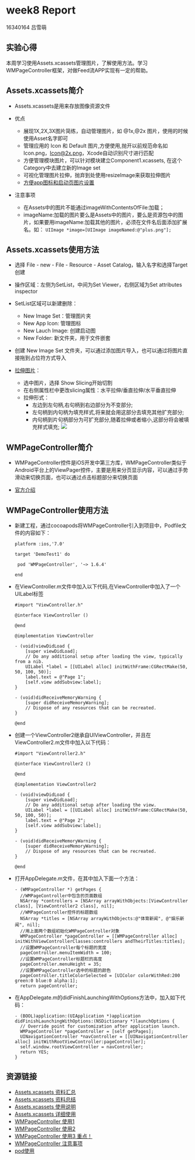 # week8 Report
16340164 吕雪萌

## 实验心得
本周学习使用Assets.xcassets管理图片，了解使用方法。学习WMPageController框架，对做Feed流APP实现有一定的帮助。

## Assets.xcassets简介

- Assets.xcassets是用来存放图像资源文件
- 优点

  - 展现1X,2X,3X图片简练，自动管理图片，如 @1x,@2x 图片，使用的时候使用Asset名字即可
  - 管理应用的 Icon 和 Default 图片,方便使用,抛开以前规范命名如 Icon.png，Icon@2x.png，Xcode自动识别尺寸进行匹配
  - 方便管理模块图片，可以针对模块建立Component1.xcassets, 在这个Category中去建立新的Image set
  - 可视化管理图片拉伸，抛弃到处使用resizeImage来获取拉伸图片
  - [方便app图标和启动页图片设置](https://www.jianshu.com/p/a5cf847970d1)
  
- 注意事项
  - 在Assets中的图片不能通过imageWithContentsOfFile:加载；
  - imageName:加载的图片要么是Assets中的图片，要么是资源包中的图片，如果要用imageName:加载其他的图片，必须在文件名后面添加扩展名。如：
  ```UIImage *image=[UIImage imageNamed:@"plus.png"];```
  
## Assets.xcassets使用方法
  - 选择 File - new - File - Resource - Asset Catalog，输入名字和选择Target创建
  - 操作区域：左侧为SetList，中间为Set Viewer，右侧区域为Set attributes inspector
  - SetList区域可以新建删除：
    - New Image Set：管理图片夹
    - New App Icon: 管理图标
    - New Lauch Image: 创建启动图
    - New Folder: 新文件夹，用于文件嵌套
  
  - 创建 New Image Set 文件夹，可以通过添加图片导入，也可以通过将图片直接拖到占位符方式导入
  - [拉伸图片](https://www.cnblogs.com/W-Kr/p/5381750.html)：
    - 选中图片，选择 Show Slicing开始切割
    - 在右侧属性栏中更改slicing属性：水平拉伸/垂直拉伸/水平垂直拉伸
    - 拉伸形式：
      - 左边到左句柄,右句柄到右边部分为不变部分;
      - 左句柄到内句柄为填充样式,将来就会用这部分去填充其他扩充部分;
      - 内句柄到片句柄部分为可扩充部分,随着拉伸或者缩小,这部分将会被填充样式填充;
      ![](http://img.blog.csdn.net/20131115003352531?watermark/2/text/aHR0cDovL2Jsb2cuY3Nkbi5uZXQvdTAxMTI0NzQ2OA==/font/5a6L5L2T/fontsize/400/fill/I0JBQkFCMA==/dissolve/70/gravity/Center)
  
## WMPageController简介

- WMPageController控件是iOS开发中第三方库，WMPageController类似于Android平台上的ViewPager控件，主要是用来分页显示内容，可以通过手势滑动来切换页面，也可以通过点击标题部分来切换页面

- [官方介绍](https://github.com/wangmchn/WMPageController/blob/master/README_zh-CN.md)


## WMPageController使用方法

- 新建工程，通过cocoapods将WMPageController引入到项目中，Podfile文件的内容如下：
  ```
  platform :ios,'7.0'

  target 'DemoTest1' do

   pod 'WMPageController', '~> 1.6.4'

  end
  ```
- 在ViewController.m文件中加入以下代码,在ViewController中加入了一个UILabel标签
  ```
  #import "ViewController.h"

  @interface ViewController ()

  @end

  @implementation ViewController

  - (void)viewDidLoad {
      [super viewDidLoad];
      // Do any additional setup after loading the view, typically from a nib.
      UILabel *label = [[UILabel alloc] initWithFrame:CGRectMake(50, 50, 100, 50)];
      label.text = @"Page 1";
      [self.view addSubview:label];
  }

  - (void)didReceiveMemoryWarning {
      [super didReceiveMemoryWarning];
      // Dispose of any resources that can be recreated.
  }

  @end
  ```
- 创建一个ViewController2继承自UIViewController，并且在ViewController2.m文件中加入以下代码：
  ```
  #import "ViewController2.h"

  @interface ViewController2 ()

  @end

  @implementation ViewController2

  - (void)viewDidLoad {
      [super viewDidLoad];
      // Do any additional setup after loading the view.
      UILabel *label = [[UILabel alloc] initWithFrame:CGRectMake(50, 50, 100, 50)];
      label.text = @"Page 2";
      [self.view addSubview:label];
  }

  - (void)didReceiveMemoryWarning {
      [super didReceiveMemoryWarning];
      // Dispose of any resources that can be recreated.
  }

  @end
  ```
- 打开AppDelegate.m文件，在其中加入下面一个方法：
  ```
  - (WMPageController *) getPages {
    //WMPageController中包含的页面数组
    NSArray *controllers = [NSArray arrayWithObjects:[ViewController class], [ViewController2 class], nil];
    //WMPageController控件的标题数组
    NSArray *titles = [NSArray arrayWithObjects:@"体育新闻", @"娱乐新闻", nil];
    //用上面两个数组初始化WMPageController对象
    WMPageController *pageController = [[WMPageController alloc] initWithViewControllerClasses:controllers andTheirTitles:titles];
    //设置WMPageController每个标题的宽度
    pageController.menuItemWidth = 100;
    //设置WMPageController标题栏的高度
    pageController.menuHeight = 35;
    //设置WMPageController选中的标题的颜色
    pageController.titleColorSelected = [UIColor colorWithRed:200 green:0 blue:0 alpha:1];
    return pageController;
  ```
- 在AppDelegate.m的didFinishLaunchingWithOptions方法中，加入如下代码：
  ```
  - (BOOL)application:(UIApplication *)application didFinishLaunchingWithOptions:(NSDictionary *)launchOptions {
    // Override point for customization after application launch.
    WMPageController *pageController = [self getPages];
    UINavigationController *navController = [[UINavigationController alloc] initWithRootViewController:pageController];
    self.window.rootViewController = navController;
    return YES;
  }

  ```

## 资源链接

- [Assets.xcassets 资料汇总](https://blog.csdn.net/seadogprogrammer/article/details/52170722)
- [Assets.xcassets 资料总结](https://blog.csdn.net/u012371575/article/details/78584996)
- [Assets.xcassets 使用说明](https://www.jianshu.com/p/c35ce599f7da)
- [Assets.xcassets 详细使用](https://www.cnblogs.com/W-Kr/p/5381750.html)
- [WMPageController 使用1](https://juejin.im/post/5a3889bb518825127e745af5)
- [WMPageController 使用2](https://www.jianshu.com/p/e2503fb3241b)
- [WMPageController 使用3 重点！](https://blog.csdn.net/yubo_725/article/details/51159633)
- [WMPageController 注意事项](https://www.jianshu.com/p/c803761b232f)
- [pod使用](https://www.jianshu.com/p/5a74c0842cf2)

